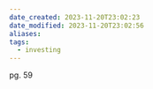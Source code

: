 ```yaml
---
date_created: 2023-11-20T23:02:23
date_modified: 2023-11-20T23:02:56
aliases: 
tags:
  - investing
---
```

pg. 59